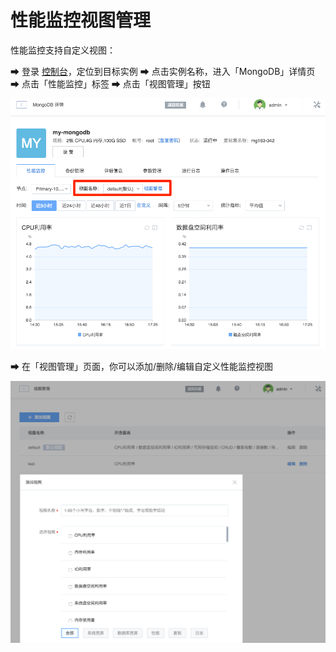 # 性能监控视图管理

性能监控支持自定义视图：

➡ 登录 [控制台](https://c.163.com/dashboard#/m/mongodb/)，定位到目标实例
➡ 点击实例名称，进入「MongoDB」详情页
➡ 点击「性能监控」标签
➡ 点击「视图管理」按钮

![](../../image/使用指南-性能监控-视图管理.png)

➡ 在「视图管理」页面，你可以添加/删除/编辑自定义性能监控视图

![](../../image/使用指南-性能监控-添加视图.png)